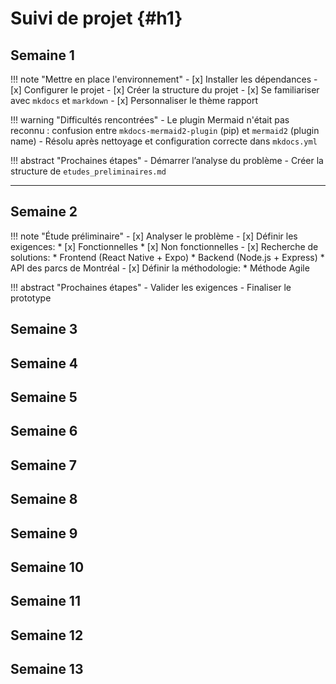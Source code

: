 # Suivi de projet {#h1}

## Semaine 1

!!! note "Mettre en place l'environnement"
    - [x] Installer les dépendances
    - [x] Configurer le projet
    - [x] Créer la structure du projet
    - [x] Se familiariser avec `mkdocs` et `markdown`
    - [x] Personnaliser le thème rapport

!!! warning "Difficultés rencontrées"
    - Le plugin Mermaid n'était pas reconnu : confusion entre `mkdocs-mermaid2-plugin` (pip) et `mermaid2` (plugin name)
        - Résolu après nettoyage et configuration correcte dans `mkdocs.yml`

!!! abstract "Prochaines étapes"
    - Démarrer l’analyse du problème
    - Créer la structure de `etudes_preliminaires.md`

---

## Semaine 2

!!! note "Étude préliminaire"
    - [x] Analyser le problème
    - [x] Définir les exigences: 
        * [x] Fonctionnelles 
        * [x] Non fonctionnelles
    - [x] Recherche de solutions:
        * Frontend (React Native + Expo)
        * Backend (Node.js + Express)
        * API des parcs de Montréal
    - [x] Définir la méthodologie:
        * Méthode Agile

!!! abstract "Prochaines étapes"
    - Valider les exigences
    - Finaliser le prototype

## Semaine 3

## Semaine 4

## Semaine 5

## Semaine 6

## Semaine 7

## Semaine 8

## Semaine 9

## Semaine 10

## Semaine 11

## Semaine 12

## Semaine 13
